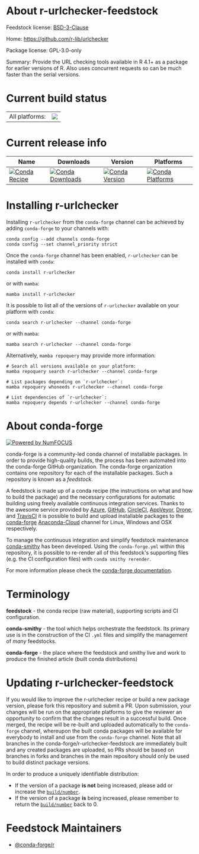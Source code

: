 About r-urlchecker-feedstock
============================

Feedstock license: [BSD-3-Clause](https://github.com/conda-forge/r-urlchecker-feedstock/blob/main/LICENSE.txt)

Home: https://github.com/r-lib/urlchecker

Package license: GPL-3.0-only

Summary: Provide the URL checking tools available in R 4.1+ as a package for earlier versions of R. Also uses concurrent requests so can be much faster than the serial versions.

Current build status
====================


<table><tr><td>All platforms:</td>
    <td>
      <a href="https://dev.azure.com/conda-forge/feedstock-builds/_build/latest?definitionId=16738&branchName=main">
        <img src="https://dev.azure.com/conda-forge/feedstock-builds/_apis/build/status/r-urlchecker-feedstock?branchName=main">
      </a>
    </td>
  </tr>
</table>

Current release info
====================

| Name | Downloads | Version | Platforms |
| --- | --- | --- | --- |
| [![Conda Recipe](https://img.shields.io/badge/recipe-r--urlchecker-green.svg)](https://anaconda.org/conda-forge/r-urlchecker) | [![Conda Downloads](https://img.shields.io/conda/dn/conda-forge/r-urlchecker.svg)](https://anaconda.org/conda-forge/r-urlchecker) | [![Conda Version](https://img.shields.io/conda/vn/conda-forge/r-urlchecker.svg)](https://anaconda.org/conda-forge/r-urlchecker) | [![Conda Platforms](https://img.shields.io/conda/pn/conda-forge/r-urlchecker.svg)](https://anaconda.org/conda-forge/r-urlchecker) |

Installing r-urlchecker
=======================

Installing `r-urlchecker` from the `conda-forge` channel can be achieved by adding `conda-forge` to your channels with:

```
conda config --add channels conda-forge
conda config --set channel_priority strict
```

Once the `conda-forge` channel has been enabled, `r-urlchecker` can be installed with `conda`:

```
conda install r-urlchecker
```

or with `mamba`:

```
mamba install r-urlchecker
```

It is possible to list all of the versions of `r-urlchecker` available on your platform with `conda`:

```
conda search r-urlchecker --channel conda-forge
```

or with `mamba`:

```
mamba search r-urlchecker --channel conda-forge
```

Alternatively, `mamba repoquery` may provide more information:

```
# Search all versions available on your platform:
mamba repoquery search r-urlchecker --channel conda-forge

# List packages depending on `r-urlchecker`:
mamba repoquery whoneeds r-urlchecker --channel conda-forge

# List dependencies of `r-urlchecker`:
mamba repoquery depends r-urlchecker --channel conda-forge
```


About conda-forge
=================

[![Powered by
NumFOCUS](https://img.shields.io/badge/powered%20by-NumFOCUS-orange.svg?style=flat&colorA=E1523D&colorB=007D8A)](https://numfocus.org)

conda-forge is a community-led conda channel of installable packages.
In order to provide high-quality builds, the process has been automated into the
conda-forge GitHub organization. The conda-forge organization contains one repository
for each of the installable packages. Such a repository is known as a *feedstock*.

A feedstock is made up of a conda recipe (the instructions on what and how to build
the package) and the necessary configurations for automatic building using freely
available continuous integration services. Thanks to the awesome service provided by
[Azure](https://azure.microsoft.com/en-us/services/devops/), [GitHub](https://github.com/),
[CircleCI](https://circleci.com/), [AppVeyor](https://www.appveyor.com/),
[Drone](https://cloud.drone.io/welcome), and [TravisCI](https://travis-ci.com/)
it is possible to build and upload installable packages to the
[conda-forge](https://anaconda.org/conda-forge) [Anaconda-Cloud](https://anaconda.org/)
channel for Linux, Windows and OSX respectively.

To manage the continuous integration and simplify feedstock maintenance
[conda-smithy](https://github.com/conda-forge/conda-smithy) has been developed.
Using the ``conda-forge.yml`` within this repository, it is possible to re-render all of
this feedstock's supporting files (e.g. the CI configuration files) with ``conda smithy rerender``.

For more information please check the [conda-forge documentation](https://conda-forge.org/docs/).

Terminology
===========

**feedstock** - the conda recipe (raw material), supporting scripts and CI configuration.

**conda-smithy** - the tool which helps orchestrate the feedstock.
                   Its primary use is in the construction of the CI ``.yml`` files
                   and simplify the management of *many* feedstocks.

**conda-forge** - the place where the feedstock and smithy live and work to
                  produce the finished article (built conda distributions)


Updating r-urlchecker-feedstock
===============================

If you would like to improve the r-urlchecker recipe or build a new
package version, please fork this repository and submit a PR. Upon submission,
your changes will be run on the appropriate platforms to give the reviewer an
opportunity to confirm that the changes result in a successful build. Once
merged, the recipe will be re-built and uploaded automatically to the
`conda-forge` channel, whereupon the built conda packages will be available for
everybody to install and use from the `conda-forge` channel.
Note that all branches in the conda-forge/r-urlchecker-feedstock are
immediately built and any created packages are uploaded, so PRs should be based
on branches in forks and branches in the main repository should only be used to
build distinct package versions.

In order to produce a uniquely identifiable distribution:
 * If the version of a package **is not** being increased, please add or increase
   the [``build/number``](https://docs.conda.io/projects/conda-build/en/latest/resources/define-metadata.html#build-number-and-string).
 * If the version of a package **is** being increased, please remember to return
   the [``build/number``](https://docs.conda.io/projects/conda-build/en/latest/resources/define-metadata.html#build-number-and-string)
   back to 0.

Feedstock Maintainers
=====================

* [@conda-forge/r](https://github.com/conda-forge/r/)

